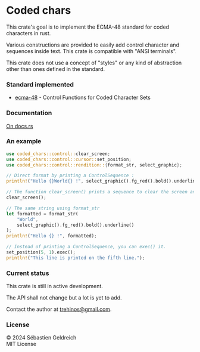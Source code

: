 # Coded chars

This crate's goal is to implement the ECMA-48 standard for coded characters in rust.

Various constructions are provided to easily add control character and sequences inside text.
This crate is compatible with "ANSI terminals".

This crate does not use a concept of "styles" or any kind of abstraction other than ones defined in the standard.

### Standard implemented

- [ecma-48](https://ecma-international.org/publications-and-standards/standards/ecma-48/) - Control Functions for Coded Character Sets

### Documentation

[On docs.rs](https://docs.rs/coded-chars/latest/coded_chars/)

### An example

```rust
use coded_chars::control::clear_screen;
use coded_chars::control::cursor::set_position;
use coded_chars::control::rendition::{format_str, select_graphic};

// Direct format by printing a ControlSequence :
println!("Hello {}World{} !", select_graphic().fg_red().bold().underline(), select_graphic().default());

// The function clear_screen() prints a sequence to clear the screen and position the cursor at the start of the screen.
clear_screen();

// The same string using format_str
let formatted = format_str(
    "World",
    select_graphic().fg_red().bold().underline()
);
println!("Hello {} !", formatted);

// Instead of printing a ControlSequence, you can exec() it.
set_position(5, 1).exec();
println!("This line is printed on the fifth line.");
```

### Current status

This crate is still in active development.

The API shall not change but a lot is yet to add.

Contact the author at [trehinos@gmail.com](mailto:trehinos@gmail.com).

### License
&copy; 2024 Sébastien Geldreich  
MIT License